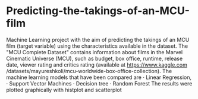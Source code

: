 # Predicting-the-takings-of-an-MCU-film
Machine Learning project with the aim of predicting the takings of an MCU film (target variable) using the characteristics available in the dataset.
The "MCU Complete Dataset" contains information about films in the Marvel Cinematic Universe (MCU), such as budget, box office, runtime, release date, viewer rating and critics rating (available at https://www.kaggle.com /datasets/mayureshkoli/mcu-worldwide-box-office-collection).
The machine learning models that have been compared are
· Linear Regression,
· Support Vector Machines
· Decision tree
· Random Forest
The results were plotted graphically with histplot and scatterplot
